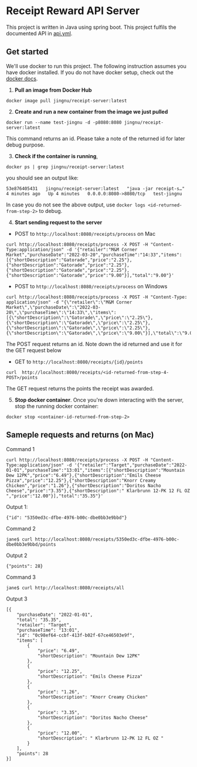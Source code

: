 # Receipt Reward API Server
This project is written in Java using spring boot. This project fulfils the documented API in [api.yml](/api.yml).

## Get started
We'll use docker to run this project. The following instruction assumes you have docker installed. If you do not have docker setup, check out the [docker docs](https://docs.docker.com/desktop/install/mac-install/).

1. **Pull an image from Docker Hub**
```
docker image pull jingnu/receipt-server:latest
```

2. **Create and run a new container from the image we just pulled**
```
docker run --name test-jingnu -d -p8080:8080 jingnu/receipt-server:latest 
```
This command returns an id. Please take a note of the returned id for later debug purpose.

3. **Check if the container is running**,
```
docker ps | grep jingnu/receipt-server:latest
```
you should see an output like:
```
53e876405431   jingnu/receipt-server:latest   "java -jar receipt-s…"   4 minutes ago   Up 4 minutes   0.0.0.0:8080->8080/tcp   test-jingnu
```
In case you do not see the above output, use `docker logs <id-returned-from-step-2>` to debug.

4. **Start sending request to the server**
- POST to `http://localhost:8080/receipts/process` on Mac
```
curl http://localhost:8080/receipts/process -X POST -H "Content-Type:application/json" -d '{"retailer":"M&M Corner Market","purchaseDate":"2022-03-20","purchaseTime":"14:33","items":[{"shortDescription":"Gatorade","price":"2.25"},{"shortDescription":"Gatorade","price":"2.25"},{"shortDescription":"Gatorade","price":"2.25"},{"shortDescription":"Gatorade","price":"9.00"}],"total":"9.00"}'
```
- POST to `http://localhost:8080/receipts/process` on Windows
```
curl http://localhost:8080/receipts/process -X POST -H "Content-Type: application/json" -d "{\"retailer\":\"M&M Corner Market\",\"purchaseDate\":\"2022-03-20\",\"purchaseTime\":\"14:33\",\"items\":[{\"shortDescription\":\"Gatorade\",\"price\":\"2.25\"},{\"shortDescription\":\"Gatorade\",\"price\":\"2.25\"},{\"shortDescription\":\"Gatorade\",\"price\":\"2.25\"},{\"shortDescription\":\"Gatorade\",\"price\":\"9.00\"}],\"total\":\"9.00\"}"
```

The POST request returns an id. Note down the id returned and use it for the GET request below
- GET to `http://localhost:8080/receipts/{id}/points`
```
curl  http://localhost:8080/receipts/<id-returned-from-step-4-POST>/points
```
The GET request returns the points the receipt was awarded.

5. **Stop docker container**. Once you're down interacting with the server, stop the running docker container:
```
docker stop <container-id-returned-from-step-2>
```

## Sameple requests and returns (on Mac)
Command 1
```
curl http://localhost:8080/receipts/process -X POST -H "Content-Type:application/json" -d '{"retailer":"Target","purchaseDate":"2022-01-01","purchaseTime":"13:01","items":[{"shortDescription":"Mountain Dew 12PK","price":"6.49"},{"shortDescription":"Emils Cheese Pizza","price":"12.25"},{"shortDescription":"Knorr Creamy Chicken","price":"1.26"},{"shortDescription":"Doritos Nacho Cheese","price":"3.35"},{"shortDescription":" Klarbrunn 12-PK 12 FL OZ ","price":"12.00"}],"total":"35.35"}'
```
Output 1:
```
{"id": "5350ed3c-dfbe-4976-b00c-dbe0bb3e9bbd"}
```
Command 2
```
jane$ curl http://localhost:8080/receipts/5350ed3c-dfbe-4976-b00c-dbe0bb3e9bbd/points
```
Output 2
```
{"points": 28}
```
Command 3
```
jane$ curl http://localhost:8080/receipts/all
```
Output 3
```
[{
    "purchaseDate": "2022-01-01",
    "total": "35.35",
    "retailer": "Target",
    "purchaseTime": "13:01",
    "id": "0c98ef64-ccbf-413f-b02f-67ce46503e9f",
    "items": [
        {
            "price": "6.49",
            "shortDescription": "Mountain Dew 12PK"
        },
        {
            "price": "12.25",
            "shortDescription": "Emils Cheese Pizza"
        },
        {
            "price": "1.26",
            "shortDescription": "Knorr Creamy Chicken"
        },
        {
            "price": "3.35",
            "shortDescription": "Doritos Nacho Cheese"
        },
        {
            "price": "12.00",
            "shortDescription": " Klarbrunn 12-PK 12 FL OZ "
        }
    ],
    "points": 28
}]
```

